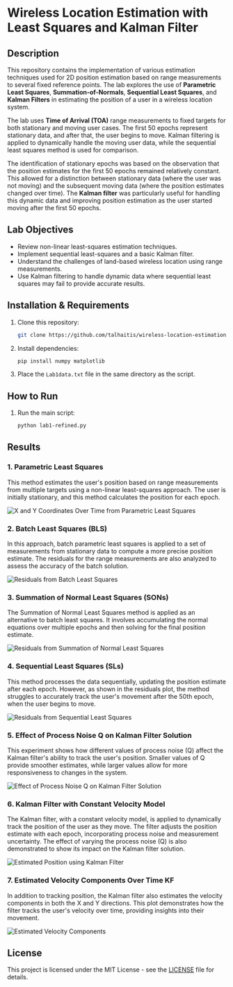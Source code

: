 # Wireless Location Estimation with Least Squares and Kalman Filter

## Description
This repository contains the implementation of various estimation techniques used for 2D position estimation based on range measurements to several fixed reference points. The lab explores the use of **Parametric Least Squares**, **Summation-of-Normals**, **Sequential Least Squares**, and **Kalman Filters** in estimating the position of a user in a wireless location system.

The lab uses **Time of Arrival (TOA)** range measurements to fixed targets for both stationary and moving user cases. The first 50 epochs represent stationary data, and after that, the user begins to move. Kalman filtering is applied to dynamically handle the moving user data, while the sequential least squares method is used for comparison.

The identification of stationary epochs was based on the observation that the position estimates for the first 50 epochs remained relatively constant. This allowed for a distinction between stationary data (where the user was not moving) and the subsequent moving data (where the position estimates changed over time). The **Kalman filter** was particularly useful for handling this dynamic data and improving position estimation as the user started moving after the first 50 epochs.

## Lab Objectives
- Review non-linear least-squares estimation techniques.
- Implement sequential least-squares and a basic Kalman filter.
- Understand the challenges of land-based wireless location using range measurements.
- Use Kalman filtering to handle dynamic data where sequential least squares may fail to provide accurate results.

## Installation & Requirements
1. Clone this repository:
    ```bash
    git clone https://github.com/talhaitis/wireless-location-estimation
    ```

2. Install dependencies:
    ```bash
    pip install numpy matplotlib
    ```

3. Place the `Lab1data.txt` file in the same directory as the script.

## How to Run
1. Run the main script:
    ```bash
    python lab1-refined.py
    ```

## Results

### 1. **Parametric Least Squares**
This method estimates the user's position based on range measurements from multiple targets using a non-linear least-squares approach. The user is initially stationary, and this method calculates the position for each epoch.

![X and Y Coordinates Over Time from Parametric Least Squares](results/positions_per_epoch.png)

### 2. **Batch Least Squares (BLS)**
In this approach, batch parametric least squares is applied to a set of measurements from stationary data to compute a more precise position estimate. The residuals for the range measurements are also analyzed to assess the accuracy of the batch solution.

![Residuals from Batch Least Squares](results/residual_from_BLS.png)

### 3. **Summation of Normal Least Squares (SONs)**
The Summation of Normal Least Squares method is applied as an alternative to batch least squares. It involves accumulating the normal equations over multiple epochs and then solving for the final position estimate.

![Residuals from Summation of Normal Least Squares](results/residual_from_SONs.png)

### 4. **Sequential Least Squares (SLs)**
This method processes the data sequentially, updating the position estimate after each epoch. However, as shown in the residuals plot, the method struggles to accurately track the user's movement after the 50th epoch, when the user begins to move.

![Residuals from Sequential Least Squares](results/residuals_from_SLs.png)

### 5. **Effect of Process Noise Q on Kalman Filter Solution**
This experiment shows how different values of process noise (Q) affect the Kalman filter's ability to track the user's position. Smaller values of Q provide smoother estimates, while larger values allow for more responsiveness to changes in the system.

![Effect of Process Noise Q on Kalman Filter Solution](results/process_noise_effct_KF.png)

### 6. **Kalman Filter with Constant Velocity Model**
The Kalman filter, with a constant velocity model, is applied to dynamically track the position of the user as they move. The filter adjusts the position estimate with each epoch, incorporating process noise and measurement uncertainty. The effect of varying the process noise (Q) is also demonstrated to show its impact on the Kalman filter solution.

![Estimated Position using Kalman Filter](results/estimated_position_EKF.png)


### 7. **Estimated Velocity Components Over Time KF**
In addition to tracking position, the Kalman filter also estimates the velocity components in both the X and Y directions. This plot demonstrates how the filter tracks the user's velocity over time, providing insights into their movement.

![Estimated Velocity Components](results/velocity_state_KF.png)

## License
This project is licensed under the MIT License - see the [LICENSE](LICENSE) file for details.
